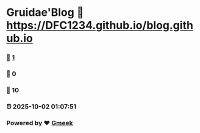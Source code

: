 # Gruidae'Blog :link: https://DFC1234.github.io/blog.github.io 
### :page_facing_up: [1](https://DFC1234.github.io/blog.github.io/tag.html) 
### :speech_balloon: 0 
### :hibiscus: 10 
### :alarm_clock: 2025-10-02 01:07:51 
### Powered by :heart: [Gmeek](https://github.com/Meekdai/Gmeek)
